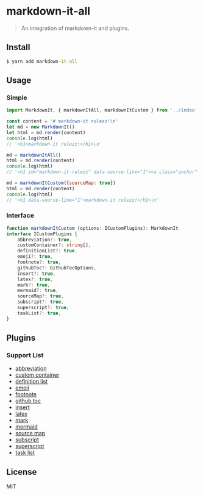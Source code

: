 # markdown-it-all

> An integration of markdown-it and plugins.

## Install

```cmd
$ yarn add markdown-it-all
```

## Usage

### Simple

```js
import MarkdownIt, { markdownItAll, markdownItCustom } from '../index'

const content = '# markdown-it rulezz!\n'
let md = new MarkdownIt()
let html = md.render(content)
console.log(html)
// '<h1>markdown-it rulezz!</h1>\n'

md = markdownItAll()
html = md.render(content)
console.log(html)
// '<h1 id="markdown-it-rulezz" data-source-line="1"><a class="anchor" href="#markdown-it-rulezz"><span class="octicon octicon-link"></span></a>markdown-it rulezz!</h1>\n'

md = markdownItCustom({sourceMap: true})
html = md.render(content)
console.log(html)
// '<h1 data-source-line="1">markdown-it rulezz!</h1>\n'

```

### Interface

```ts
function markdownItCustom (options: ICustomPlugins): MarkdownIt
interface ICustomPlugins {
    abbreviation?: true,
    customContainer?: string[],
    definitionList?: true,
    emoji?: true,
    footnote?: true,
    githubToc?: GithubTocOptions,
    insert?: true,
    latex?: true,
    mark?: true,
    mermaid?: true,
    sourceMap?: true,
    subscript?: true,
    superscript?: true,
    taskList?: true,
}

```


## Plugins

### Support List

- [abbreviation](https://github.com/markdown-it/markdown-it-abbr)
- [custom container](https://github.com/markdown-it/markdown-it-container)
- [definition list](https://github.com/markdown-it/markdown-it-deflist)
- [emoji](https://github.com/markdown-it/markdown-it-emoji)
- [footnote](https://github.com/markdown-it/markdown-it-footnote)
- [github toc](https://github.com/tylingsoft/markdown-it-github-toc)
- [insert](https://github.com/markdown-it/markdown-it-ins)
- [latex](https://github.com/tylingsoft/markdown-it-latex)
- [mark](https://github.com/markdown-it/markdown-it-mark)
- [mermaid](https://github.com/tylingsoft/markdown-it-mermaid)
- [source map](https://github.com/tylingsoft/markdown-it-source-map)
- [subscript](https://github.com/markdown-it/markdown-it-sub)
- [superscript](https://github.com/markdown-it/markdown-it-sup)
- [task list](https://github.com/tylingsoft/markdown-it-task-list)

## License

MIT